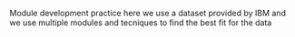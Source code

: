 Module development practice here we use a dataset provided by IBM and we use multiple modules and tecniques to find the best fit for the data 
